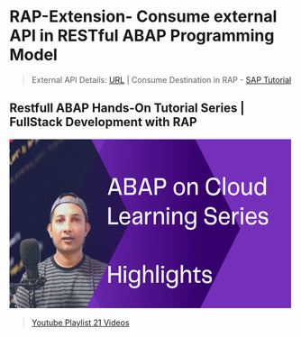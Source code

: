 # RAP-Extension- Consume external API in RESTful ABAP Programming Model

> External API Details: [URL](https://sapes5.sapdevcenter.com/sap/opu/odata/sap/ZPDCDS_SRV/SEPMRA_I_Product_E) |
Consume Destination in RAP - [SAP Tutorial](https://developers.sap.com/tutorials/abap-environment-external-api.html)

## Restfull ABAP Hands-On Tutorial Series | FullStack Development with RAP
<img src="https://github.com/developedbysom/RAP-Extension/blob/master/image/1.png" alt="alt text" width="500" height="300">

> [Youtube Playlist 21 Videos](https://youtube.com/playlist?list=PL54JdsBCvI0kbZWvg39KzrIDCG5jy_rEo)
